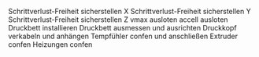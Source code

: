Schrittverlust-Freiheit sicherstellen X
Schrittverlust-Freiheit sicherstellen Y
Schrittverlust-Freiheit sicherstellen Z
vmax ausloten
accell ausloten
Druckbett installieren
Druckbett ausmessen und ausrichten
Druckkopf verkabeln und anhängen
Tempfühler confen und anschließen
Extruder confen
Heizungen confen

